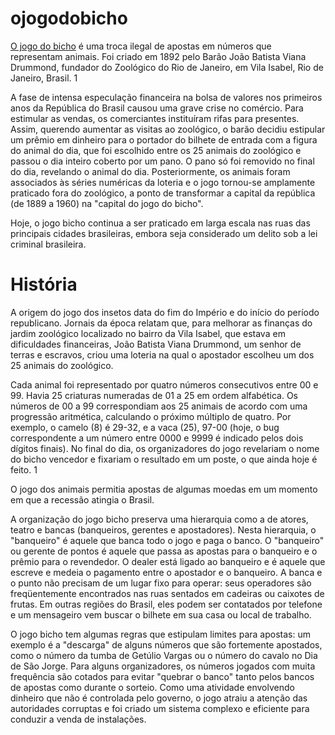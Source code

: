 # ojogodobicho

<a href="https://www.eojogodobicho.com">O jogo do bicho</a> é uma troca ilegal de apostas em números que representam animais. Foi criado em 1892 pelo Barão João Batista Viana Drummond, fundador do Zoológico do Rio de Janeiro, em Vila Isabel, Rio de Janeiro, Brasil. 1

A fase de intensa especulação financeira na bolsa de valores nos primeiros anos da República do Brasil causou uma grave crise no comércio. Para estimular as vendas, os comerciantes instituíram rifas para presentes. Assim, querendo aumentar as visitas ao zoológico, o barão decidiu estipular um prêmio em dinheiro para o portador do bilhete de entrada com a figura do animal do dia, que foi escolhido entre os 25 animais do zoológico e passou o dia inteiro coberto por um pano. O pano só foi removido no final do dia, revelando o animal do dia. Posteriormente, os animais foram associados às séries numéricas da loteria e o jogo tornou-se amplamente praticado fora do zoológico, a ponto de transformar a capital da república (de 1889 a 1960) na "capital do jogo do bicho".

Hoje, o jogo bicho continua a ser praticado em larga escala nas ruas das principais cidades brasileiras, embora seja considerado um delito sob a lei criminal brasileira.

# História

A origem do jogo dos insetos data do fim do Império e do início do período republicano. Jornais da época relatam que, para melhorar as finanças do jardim zoológico localizado no bairro da Vila Isabel, que estava em dificuldades financeiras, João Batista Viana Drummond, um senhor de terras e escravos, criou uma loteria na qual o apostador escolheu um dos 25 animais do zoológico.

Cada animal foi representado por quatro números consecutivos entre 00 e 99. Havia 25 criaturas numeradas de 01 a 25 em ordem alfabética. Os números de 00 a 99 correspondiam aos 25 animais de acordo com uma progressão aritmética, calculando o próximo múltiplo de quatro. Por exemplo, o camelo (8) é 29-32, e a vaca (25), 97-00 (hoje, o bug correspondente a um número entre 0000 e 9999 é indicado pelos dois dígitos finais). No final do dia, os organizadores do jogo revelariam o nome do bicho vencedor e fixariam o resultado em um poste, o que ainda hoje é feito. 1

O jogo dos animais permitia apostas de algumas moedas em um momento em que a recessão atingia o Brasil.

A organização do jogo bicho preserva uma hierarquia como a de atores, teatro e bancas (banqueiros, gerentes e apostadores). Nesta hierarquia, o "banqueiro" é aquele que banca todo o jogo e paga o banco. O "banqueiro" ou gerente de pontos é aquele que passa as apostas para o banqueiro e o prêmio para o revendedor. O dealer está ligado ao banqueiro e é aquele que escreve e medeia o pagamento entre o apostador e o banqueiro. A banca e o punto não precisam de um lugar fixo para operar: seus operadores são freqüentemente encontrados nas ruas sentados em cadeiras ou caixotes de frutas. Em outras regiões do Brasil, eles podem ser contatados por telefone e um mensageiro vem buscar o bilhete em sua casa ou local de trabalho.

O jogo bicho tem algumas regras que estipulam limites para apostas: um exemplo é a "descarga" de alguns números que são fortemente apostados, como o número da tumba de Getúlio Vargas ou o número do cavalo no Dia de São Jorge. Para alguns organizadores, os números jogados com muita frequência são cotados para evitar "quebrar o banco" tanto pelos bancos de apostas como durante o sorteio. Como uma atividade envolvendo dinheiro que não é controlada pelo governo, o jogo atraiu a atenção das autoridades corruptas e foi criado um sistema complexo e eficiente para conduzir a venda de instalações.

